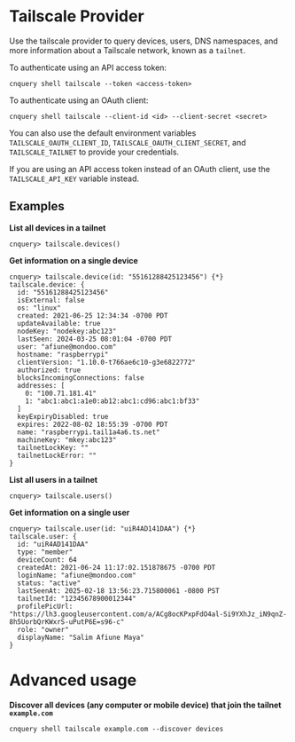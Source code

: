 # Tailscale Provider

Use the tailscale provider to query devices, users, DNS namespaces, and more information about a Tailscale network,
known as a `tailnet`.

To authenticate using an API access token:

```
cnquery shell tailscale --token <access-token>
```

To authenticate using an OAuth client:

```
cnquery shell tailscale --client-id <id> --client-secret <secret>
```

You can also use the default environment variables `TAILSCALE_OAUTH_CLIENT_ID`, `TAILSCALE_OAUTH_CLIENT_SECRET`,
and `TAILSCALE_TAILNET` to provide your credentials.

If you are using an API access token instead of an OAuth client, use the `TAILSCALE_API_KEY` variable instead.

## Examples

**List all devices in a tailnet**

```shell
cnquery> tailscale.devices()
```

**Get information on a single device**

```shell
cnquery> tailscale.device(id: "55161288425123456") {*}
tailscale.device: {
  id: "55161288425123456"
  isExternal: false
  os: "linux"
  created: 2021-06-25 12:34:34 -0700 PDT
  updateAvailable: true
  nodeKey: "nodekey:abc123"
  lastSeen: 2024-03-25 08:01:04 -0700 PDT
  user: "afiune@mondoo.com"
  hostname: "raspberrypi"
  clientVersion: "1.10.0-t766ae6c10-g3e6822772"
  authorized: true
  blocksIncomingConnections: false
  addresses: [
    0: "100.71.181.41"
    1: "abc1:abc1:a1e0:ab12:abc1:cd96:abc1:bf33"
  ]
  keyExpiryDisabled: true
  expires: 2022-08-02 18:55:39 -0700 PDT
  name: "raspberrypi.tail1a4a6.ts.net"
  machineKey: "mkey:abc123"
  tailnetLockKey: ""
  tailnetLockError: ""
}
```

**List all users in a tailnet**

```shell
cnquery> tailscale.users()
```

**Get information on a single user**

```shell
cnquery> tailscale.user(id: "uiR4AD141DAA") {*}
tailscale.user: {
  id: "uiR4AD141DAA"
  type: "member"
  deviceCount: 64
  createdAt: 2021-06-24 11:17:02.151878675 -0700 PDT
  loginName: "afiune@mondoo.com"
  status: "active"
  lastSeenAt: 2025-02-18 13:56:23.715800061 -0800 PST
  tailnetId: "12345678900012344"
  profilePicUrl: "https://lh3.googleusercontent.com/a/ACg8ocKPxpFdO4al-Si9YXhJz_iN9qnZ-8h5UorbQrKWxrS-uPutP6E=s96-c"
  role: "owner"
  displayName: "Salim Afiune Maya"
}
```

# Advanced usage

**Discover all devices (any computer or mobile device) that join the tailnet `example.com`**

```shell
cnquery shell tailscale example.com --discover devices
```
